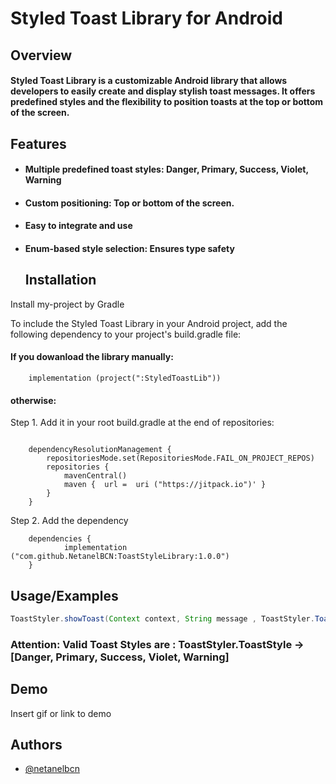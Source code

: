 
# Styled Toast Library for Android


## Overview

#### Styled Toast Library is a customizable Android library that allows developers to easily create and display stylish toast messages. It offers predefined styles and the flexibility to position toasts at the top or bottom of the screen.


## Features

- #### Multiple predefined toast styles: Danger, Primary, Success, Violet, Warning


- #### Custom positioning: Top or bottom of the screen.

- #### Easy to integrate and use

- #### Enum-based style selection: Ensures type safety

  ## Installation

Install my-project by Gradle

To include the Styled Toast Library in your Android project, add the following dependency to your project's build.gradle file:

#### If you dowanload the library manually:

```
    implementation (project(":StyledToastLib"))

```
#### otherwise:

Step 1. Add it in your root build.gradle at the end of repositories:

```

	dependencyResolutionManagement {
		repositoriesMode.set(RepositoriesMode.FAIL_ON_PROJECT_REPOS)
		repositories {
			mavenCentral()
			maven {  url =  uri ("https://jitpack.io")' }
		}
	}
```
 Step 2. Add the dependency

```
    dependencies {
	        implementation ("com.github.NetanelBCN:ToastStyleLibrary:1.0.0")
	}
```


## Usage/Examples

```java
ToastStyler.showToast(Context context, String message , ToastStyler.ToastStyle enumStyle,ToastStyler.POSITION_TOP OR ToastStyler.POSITION_BOTTOM));
```

### Attention: Valid Toast Styles are : ToastStyler.ToastStyle -> [Danger, Primary, Success, Violet, Warning]


## Demo

Insert gif or link to demo

## Authors

- [@netanelbcn](https://github.com/NetanelBCN)




